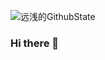 ![远浅的GithubState](https://github-readme-stats.vercel.app/api?username=unliar&count_private=true&show_icons=true&theme=dark)

### Hi there 👋


<!--
**unliar/unliar** is a ✨ _special_ ✨ repository because its `README.md` (this file) appears on your GitHub profile.

Here are some ideas to get you started:

- 🔭 I’m currently working on ...
- 🌱 I’m currently learning ...
- 👯 I’m looking to collaborate on ...
- 🤔 I’m looking for help with ...
- 💬 Ask me about ...
- 📫 How to reach me: ...
- 😄 Pronouns: ...
- ⚡ Fun fact: ...
-->

